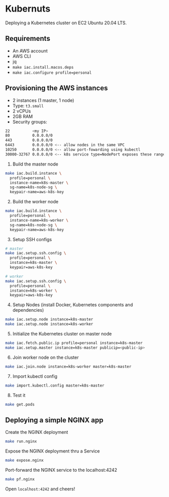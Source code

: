 # Kubernuts

Deploying a Kubernetes cluster on EC2 Ubuntu 20.04 LTS.

## Requirements

* An AWS account
* AWS CLI
* jq
* `make iac.install.macos.deps`
* `make iac.configure profile=personal`

## Provisioning the AWS instances

* 2 instances (1 master, 1 node)
* Type: `t3.small`
* 2 vCPUs
* 2GB RAM
* Security groups:
```bash
22          <my IP>
80          0.0.0.0/0
443         0.0.0.0/0
6443        0.0.0.0/0 <-- allow nodes in the same VPC
10250       0.0.0.0/0 <-- allow port-fowarding using kubectl
30000-32767 0.0.0.0/0 <-- k8s service type=NodePort exposes these range
```

1. Build the master node

```bash
make iac.build.instance \
  profile=personal \
  instance-name=k8s-master \
  sg-name=k8s-node-sg \
  keypair-name=aws-k8s-key
```

2. Build the worker node

```bash
make iac.build.instance \
  profile=personal \
  instance-name=k8s-worker \
  sg-name=k8s-node-sg \
  keypair-name=aws-k8s-key
```

3. Setup SSH configs

```bash
# master
make iac.setup.ssh.config \
  profile=personal \
  instance=k8s-master \
  keypair=aws-k8s-key

# worker
make iac.setup.ssh.config \
  profile=personal \
  instance=k8s-worker \
  keypair=aws-k8s-key
```

4. Setup Nodes (install Docker, Kubernetes components and dependencies)
  ```bash
make iac.setup.node instance=k8s-master
make iac.setup.node instance=k8s-worker
```

5. Initialize the Kubernetes cluster on master node
  ```bash
make iac.fetch.public.ip profile=personal instance=k8s-master
make iac.setup.master instance=k8s-master publicip=<public-ip>
```

6. Join worker node on the cluster
```bash
make iac.join.node instance=k8s-worker master=k8s-master
```

7. Import kubectl config
```bash
make import.kubectl.config master=k8s-master
```

8. Test it
```bash
make get.pods
```

## Deploying a simple NGINX app

Create the NGINX deployment
```bash
make run.nginx
```

Expose the NGINX deployment thru a Service
```bash
make expose.nginx
```

Port-forward the NGINX service to the localhost:4242
```bash
make pf.nginx
```

Open `localhost:4242` and cheers!
